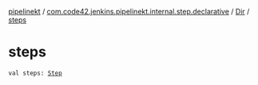 [pipelinekt](../../index.md) / [com.code42.jenkins.pipelinekt.internal.step.declarative](../index.md) / [Dir](index.md) / [steps](./steps.md)

# steps

`val steps: `[`Step`](../../com.code42.jenkins.pipelinekt.core.step/-step/index.md)